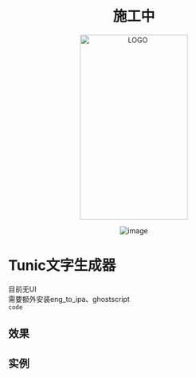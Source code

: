 <div align="center">

# 施工中

<img alt="LOGO" src="https://github.com/passerbyzhao/TunicCharacterGenerator/blob/f63b5fea3c09def001d0d7a7d1a456bb3f1e0b2e/icon.png" width=216 height=370/>  

![image](https://github.com/passerbyzhao/TunicCharacterGenerator/blob/f63b5fea3c09def001d0d7a7d1a456bb3f1e0b2e/icon.png)

</div>
<div align="left">  

# Tunic文字生成器
目前无UI  
需要额外安装eng_to_ipa、ghostscript  
`code`

## 效果


## 实例



</div>